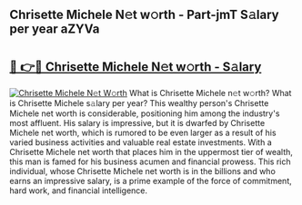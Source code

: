 ## Chrisette Michele N𝚎t w𝚘rth - Part-jmT S𝚊lary per year aZYVa

# <h2><a href="http://gc3475r.nevu.top/?p=Chrisette+Michele">🔗 👉🔴 Chrisette Michele N𝚎t w𝚘rth - S𝚊lary</a></h2>

[![Chrisette Michele N𝚎t W𝚘rth](https://i.imgur.com/Oavwk0R.jpeg)](http://gc3475r.nevu.top/?p=Chrisette+Michele)
What is Chrisette Michele n𝚎t w𝚘rth? What is Chrisette Michele s𝚊lary per year?
This wealthy person's Chrisette Michele net worth is considerable, positioning him among the industry's most affluent. His salary is impressive, but it is dwarfed by Chrisette Michele net worth, which is rumored to be even larger as a result of his varied business activities and valuable real estate investments. With a Chrisette Michele net worth that places him in the uppermost tier of wealth, this man is famed for his business acumen and financial prowess. This rich individual, whose Chrisette Michele net worth is in the billions and who earns an impressive salary, is a prime example of the force of commitment, hard work, and financial intelligence.
